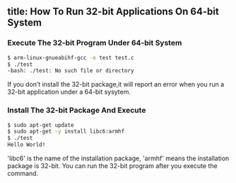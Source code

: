 title: How To Run 32-bit Applications On 64-bit System
---
### Execute The 32-bit Program Under 64-bit System
```sh
$ arm-linux-gnueabihf-gcc -o test test.c
$ ./test   
-bash: ./test: No such file or directory
```
If you don’t install the 32-bit package,it will report an error when you run a 32-bit application under a 64-bit sysytem.
### Install The 32-bit Package And Execute
```sh
$ sudo apt-get update
$ sudo apt-get -y install libc6:armhf 
$ ./test
Hello World!
```
'libc6' is the name of the installation package, 'armhf' means the installation package is 32-bit.
You can run the 32-bit program after you execute the command.

